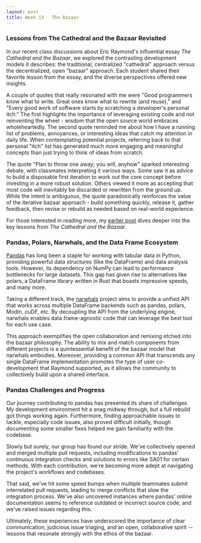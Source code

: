 ```yaml
---
layout: post
title: Week 13 - The Bazaar
---
```


### Lessons from The Cathedral and the Bazaar Revisited

In our recent class discussions about Eric Raymond's influential essay _The Cathedral and the Bazaar_, we explored the contrasting development models it describes: the traditional, centralized "cathedral" approach versus the decentralized, open "bazaar" approach. Each student shared their favorite lesson from the essay, and the diverse perspectives offered new insights.

A couple of quotes that really resonated with me were "Good programmers know what to write. Great ones know what to rewrite (and reuse)," and "Every good work of software starts by scratching a developer's personal itch." The first highlights the importance of leveraging existing code and not reinventing the wheel - wisdom that the open source world embraces wholeheartedly. The second quote reminded me about how I have a running list of problems, annoyances, or interesting ideas that catch my attention in daily life. When contemplating potential projects, referring back to that personal "itch" list has generated much more engaging and meaningful concepts than just trying to think of ideas from scratch.

<!--more-->

The quote "Plan to throw one away; you will, anyhow" sparked interesting debate, with classmates interpreting it various ways. Some saw it as advice to build a disposable first iteration to work out the core concept before investing in a more robust solution. Others viewed it more as accepting that most code will inevitably be discarded or rewritten from the ground up. While the intent is ambiguous, the quote paradoxically reinforces the value of the iterative bazaar approach - build something quickly, release it, gather feedback, then revise or rebuild as needed based on real-world experience.

For those interested in reading more, my [earlier post](_posts/2024-03-17-week08.md) dives deeper into the key lessons from _The Cathedral and the Bazaar_.

### Pandas, Polars, Narwhals, and the Data Frame Ecosystem

[Pandas](https://github.com/pandas-dev/pandas) has long been a staple for working with tabular data in Python, providing powerful data structures (like the DataFrame) and data analysis tools. However, its dependency on NumPy can lead to performance bottlenecks for large datasets. This gap has given rise to alternatives like polars, a DataFrame library written in Rust that boasts impressive speeds, and many more.

Taking a different track, the [narwhals](https://github.com/marcogorelli/narwhals) project aims to provide a unified API that works across multiple DataFrame backends such as pandas, polars, Modin, cuDF, etc. By decoupling the API from the underlying engine, narwhals enables data frame-agnostic code that can leverage the best tool for each use case. 

This approach exemplifies the open collaboration and remixing etched into the bazaar philosophy. The ability to mix and match components from different projects is a quintessential benefit of the bazaar model that narwhals embodies. Moreover, providing a common API that transcends any single DataFrame implementation promotes the type of user co-development that Raymond supported, as it allows the community to collectively build upon a shared interface.

### Pandas Challenges and Progress

Our journey contributing to pandas has presented its share of challenges. My development environment hit a snag midway through, but a full rebuild got things working again. Furthermore, finding approachable issues to tackle, especially code issues, also proved difficult initially, though documenting some smaller fixes helped me gain familiarity with the codebase.

Slowly but surely, our group has found our stride. We've collectively opened and merged multiple pull requests, including modifications to pandas' continuous integration checks and solutions to errors like SA01 for certain methods. With each contribution, we're becoming more adept at navigating the project's workflows and codebases.

That said, we've hit some speed bumps when multiple teammates submit interrelated pull requests, leading to merge conflicts that slow the integration process. We've also uncovered instances where pandas' online documentation seems to reference outdated or incorrect source code, and we've raised issues regarding this.

Ultimately, these experiences have underscored the importance of clear communication, judicious issue triaging, and an open, collaborative spirit -- lessons that resonate strongly with the ethos of the bazaar.